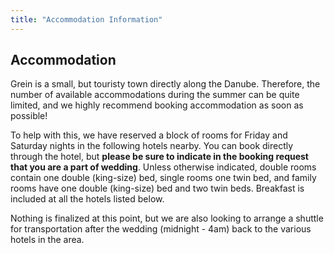 ```yaml
---
title: "Accommodation Information"
---
```


## Accommodation

Grein is a small, but touristy town directly along the Danube. Therefore, the number of available accommodations during the summer can be quite limited, and we highly recommend booking accommodation as soon as possible!

To help with this, we have reserved a block of rooms for Friday and Saturday nights in the following hotels nearby. You can book directly through the hotel, but **please be sure to indicate in the booking request that you are a part of wedding**. Unless otherwise indicated, double rooms contain one double (king-size) bed, single rooms one twin bed, and family rooms have one double (king-size) bed and two twin beds. Breakfast is included at all the hotels listed below.

Nothing is finalized at this point, but we are also looking to arrange a shuttle for transportation after the wedding (midnight - 4am) back to the various hotels in the area.
